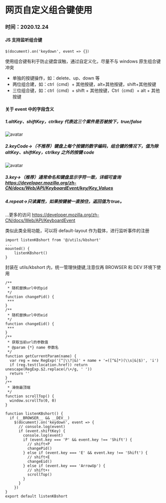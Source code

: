 # 网页自定义组合键使用

### 时间：**2020.12.24**

#### JS 支持监听组合键

```
$(document).on('keydown', event => {}）
```

使用组合键有利于防止键盘误触，通过自定义化，尽量不与 windows 原生组合键冲突

- 单独的按键操作，如：delete、up、down 等
- 两位组合建，如：ctrl（cmd）+ 其他按键，alt+其他按键，shift+其他按键
- 三位组合键，如：ctrl（cmd）+ shift + 其他按键，Ctrl（cmd）+ alt + 其他按键

#### 关于 event 中的字段含义

##### 1.altKey、shiftKey，ctrlkey 代表这三个案件是否被按下，true/false

![avatar](http://ezreal-yk.cn/assets/techs-images/image2020-12-4_16-12-18.png)

##### 2.keyCode->（不推荐）键盘上每个按键的数字编码，组合键的情况下，值为除 altKey、shiftKey，ctrlkey 之外的按键 code

![avatar](http://ezreal-yk.cn/assets/techs-images/image2020-12-4_16-17-18.png)

##### 3.key->（推荐）通常命名和键盘显示字符一致，详细可查询 https://developer.mozilla.org/zh-CN/docs/Web/API/KeyboardEvent/key/Key_Values

##### 4.repeat->只读属性，如果按键被一直按住，返回值为 true。

...更多的访问 https://developer.mozilla.org/zh-CN/docs/Web/API/KeyboardEvent

类似此类全局功能，可以将 default-layout 作为载体，进行监听事件的注册

```
import listenKBshort from '@/utils/kbshort'
...
mounted() {
    listenKBshort()
}
```

封装在 utils/kbshort 内，统一管理快捷键,注意仅再 BROWSER 和 DEV 环境下使用

```
/**
 * 随机替换url中的pid
 */
function changePid() {
 ***
}
/**
 * 随机替换url中的eid
 */
function changeEid() {
 ***
}
/**
 * 获取当前url的参数值
 * @param {*} name 参数名
 */
function getCurrentParam(name) {
  var reg = new RegExp('(^|\\?|&)' + name + '=([^&]*)(\\s|&|$)', 'i')
  if (reg.test(location.href)) return unescape(RegExp.$2.replace(/\+/g, ' '))
  return ''
}
/**
 * 滑倒最顶端
 */
function scrollTop() {
  window.scrollTo(0, 0)
}

function listenKBshort() {
  if (__BROWSER__ && __DEV__)
    $(document).on('keydown', event => {
      // console.log(event)
      if (event.shiftKey) {
        console.log(event)
        if (event.key === 'P' && event.key !== 'Shift') {
          // shift+P
          changePid()
        } else if (event.key === 'E' && event.key !== 'Shift') {
          // shift+E
          changeEid()
        } else if (event.key === 'ArrowUp') {
          // shift+↑
          scrollTop()
        }
      }
    })
}
export default listenKBshort
```
